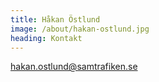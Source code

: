 ```yaml
---
title: Håkan Östlund
image: /about/hakan-ostlund.jpg
heading: Kontakt
---
```

<a href="mailto:hakan.ostlund@samtrafiken.se">hakan.ostlund@samtrafiken.se</a>
